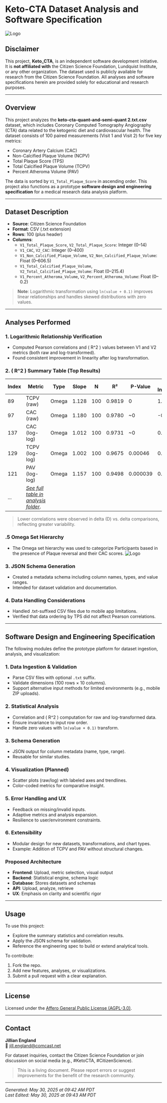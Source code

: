 # Keto-CTA Dataset Analysis and Software Specification

![Logo](https://example.com/logo.png)

## Disclaimer

This project, **Keto_CTA**, is an independent software development initiative. It is **not affiliated with** the Citizen Science Foundation, Lundquist Institute, or any other organization. The dataset used is publicly available for research from the Citizen Science Foundation. All analyses and software specifications herein are provided solely for educational and research purposes.

---

## Overview

This project analyzes the **keto-cta-quant-and-semi-quant 2.txt.csv** dataset, which includes Coronary Computed Tomography Angiography (CTA) data related to the ketogenic diet and cardiovascular health. The dataset consists of 100 paired measurements (Visit 1 and Visit 2) for five key metrics:

- Coronary Artery Calcium (CAC)
- Non-Calcified Plaque Volume (NCPV)
- Total Plaque Score (TPS)
- Total Calcified Plaque Volume (TCPV)
- Percent Atheroma Volume (PAV)

The data is sorted by `V1_Total_Plaque_Score` in ascending order. This project also functions as a prototype **software design and engineering specification** for a medical research data analysis platform.

---

## Dataset Description

- **Source**: Citizen Science Foundation  
- **Format**: CSV (.txt extension)  
- **Rows**: 100 (plus header)  
- **Columns**:
  - `V1_Total_Plaque_Score`, `V2_Total_Plaque_Score`: Integer (0–14)
  - `V1_CAC`, `V2_CAC`: Integer (0–400)
  - `V1_Non_Calcified_Plaque_Volume`, `V2_Non_Calcified_Plaque_Volume`: Float (0–606.5)
  - `V1_Total_Calcified_Plaque_Volume`, `V2_Total_Calcified_Plaque_Volume`: Float (0–215.4)
  - `V1_Percent_Atheroma_Volume`, `V2_Percent_Atheroma_Volume`: Float (0–0.2)

> **Note**: Logarithmic transformation using `ln(value + 0.1)` improves linear relationships and handles skewed distributions with zero values.

---

## Analyses Performed

### 1. Logarithmic Relationship Verification
- Computed Pearson correlations and \( R^2 \) values between V1 and V2 metrics (both raw and log-transformed).
- Found consistent improvement in linearity after log transformation.

### 2. \( R^2 \) Summary Table (Top Results)

| Index | Metric | Type | Slope | N | R² | P-Value | Y-Intercept |
|-------|--------|------|-------|----|------|----------|-------------|
| 89    | TCPV (raw)       | Omega | 1.128 | 100 | 0.9819 | 0          | 1.6216 |
| 97    | CAC (raw)        | Omega | 1.180 | 100 | 0.9780 | ~0         | -0.555 |
| 137   | CAC (log-log)    | Omega | 1.012 | 100 | 0.9731 | ~0         | 0.0818 |
| 129   | TCPV (log-log)   | Omega | 1.002 | 100 | 0.9675 | 0.00046    | 0.2178 |
| 121   | PAV (log-log)    | Omega | 1.157 | 100 | 0.9498 | 0.000039   | 0.0062 |
| ...   | [*See full table in analysis folder*](./Analyisis/Keto-CTA-Regressions.txt).|

> Lower correlations were observed in delta (D) vs. delta comparisons, reflecting greater variability.
### .5 Omega Set Hierarchy
- The Omega set hierarchy was used to categorize Participants based in the presence of  Plaque reversal and their CAC scores.
![Logo](./Analysis/Keto-CTA-SubsetDivisionTree/png)

### 3. JSON Schema Generation
- Created a metadata schema including column names, types, and value ranges.
- Intended for dataset validation and documentation.

### 4. Data Handling Considerations
- Handled .txt-suffixed CSV files due to mobile app limitations.
- Verified that data ordering by TPS did not affect Pearson correlations.

---

## Software Design and Engineering Specification

The following modules define the prototype platform for dataset ingestion, analysis, and visualization:

### 1. Data Ingestion & Validation
- Parse CSV files with optional `.txt` suffix.
- Validate dimensions (100 rows × 10 columns).
- Support alternative input methods for limited environments (e.g., mobile ZIP uploads).

### 2. Statistical Analysis
- Correlation and \( R^2 \) computation for raw and log-transformed data.
- Ensure invariance to input row order.
- Handle zero values with `ln(value + 0.1)` transform.

### 3. Schema Generation
- JSON output for column metadata (name, type, range).
- Reusable for similar studies.

### 4. Visualization (Planned)
- Scatter plots (raw/log) with labeled axes and trendlines.
- Color-coded metrics for comparative insight.

### 5. Error Handling and UX
- Feedback on missing/invalid inputs.
- Adaptive metrics and analysis expansion.
- Resilience to user/environment constraints.

### 6. Extensibility
- Modular design for new datasets, transformations, and chart types.
- Example: Addition of TCPV and PAV without structural changes.

### Proposed Architecture

- **Frontend**: Upload, metric selection, visual output  
- **Backend**: Statistical engine, schema logic  
- **Database**: Stores datasets and schemas  
- **API**: Upload, analyze, retrieve  
- **UX**: Emphasis on clarity and scientific rigor

---

## Usage

To use this project:
- Explore the summary statistics and correlation results.
- Apply the JSON schema for validation.
- Reference the engineering spec to build or extend analytical tools.

To contribute:
1. Fork the repo.
2. Add new features, analyses, or visualizations.
3. Submit a pull request with a clear explanation.

---

## License

Licensed under the [Affero General Public License (AGPL-3.0)](./LICENSE).

---

## Contact

**Jillian England**  
📧 jill.england@comcast.net  

For dataset inquiries, contact the Citizen Science Foundation or join discussion on social media (e.g., #KetoCTA, #CitizenScience).

> This is a living document. Please report errors or suggest improvements for the benefit of the research community.

---

*Generated: May 30, 2025 at 09:42 AM PDT*  
*Last Edited: May 30, 2025 at 09:43 AM PDT*
